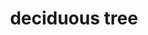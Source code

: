 ---
layout: animals&nature
title: deciduous tree
emoji: deciduous_tree
permalink: 🌳.html
image: assets/img/3moji/deciduous_tree.png
---